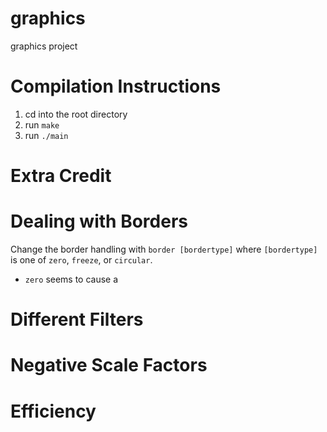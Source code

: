 # graphics
graphics project

# Compilation Instructions
1. cd into the root directory
2. run ```make```
3. run ```./main```

# Extra Credit
# Dealing with Borders
Change the border handling with 
`border [bordertype]`
where `[bordertype]` is one of `zero`, `freeze`, or `circular`.
* `zero` seems to cause a 

# Different Filters

# Negative Scale Factors

# Efficiency
